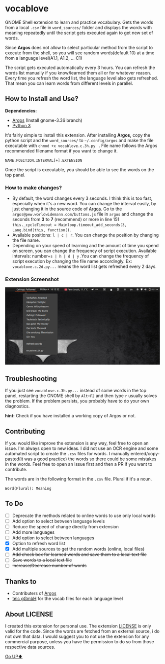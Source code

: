 # vocablove

GNOME Shell extension to learn and practice vocabulary. Gets the words from a local `.csv` file in `word_sources/` folder and displays the words with meaning repeatedly until the script gets executed again to get new set of words.

Since **Argos** does not allow to select particular method from the script to execute from the shell, so you will see random words(default 10) at a time from a language level(A1.1, A1.2, ... C1)

The script gets executed automatically every 3 hours. You can refresh the words list manually if you know/learned them all or for whatever reason. Every time you refresh the word list, the language level also gets refreshed. That mean you can learn words from different levels in parallel.

## How to Install and Use?

**Dependencies:**

* [Argos](https://github.com/rammie/argos/tree/gnome-3.36) (Install gnome-3.36 branch)
* [Python 3](https://www.python.org/)

It's fairly simple to install this extension. After installing **Argos,**  copy the python script and the `word_sources/`  to `~/.config/argos` and make the file executable with `chmod +x vocablove.c.3h.py ` . File name follows the Argos recommended filename format if you want to change it.

```
NAME.POSITION.INTERVAL[+].EXTENSION
```

Once the script is executable, you should be able to see the words on the top panel.

### How to make changes?

+ By default, the word changes every 3 seconds. I think this is too fast, especially when it's a new word. You can change the interval easily, by just changing it in the source code of [Argos](https://github.com/rammie/argos/tree/gnome-3.36). Go to the `argos@pew.worldwidemann.com/buttons.js` file in `argos` and change the seconds from **3** to **7** (recommend) or more in line 151 `this._cycleTimeout = Mainloop.timeout_add_seconds(3, Lang.bind(this, function()`.
+ Available positions: `l | c | r`. You can change the position by changing the file name.
+ Depending on your speed of learning and the amount of time you spend on screen, you can change the frequency of script execution. Available intervals:  number+`s | h | d | y` .You can change the frequency of script execution by changing the file name accordingly. Ex: `vocablove.c.2d.py...`  means the word list gets refreshed every 2 days.

### Extension Screenshot

![Sample ouut](sample_result.png)

## Troubleshooting

If you just see `vocablove.c.3h.py...`  instead of some words in the top panel, restarting the GNOME shell by `Alt+F2` and then type `r` usually solves the problem. If the problem persists, you probably have to do your own diagnostics. 

**hint:** Check if you have installed a working copy of Argos or not.

## Contributing

If you would like improve the extension is any way, feel free to open an issue. I'm always open to new ideas. I did not use an OCR engine and some automated script to create the `.csv` files for words. I manually entered/copy-pasted(it was a good practice) the words so there could be some mistakes in the words. Feel free to open an Issue first and then a PR if you want to contribute.

The words are in the following format in the `.csv` file. Plural if it's a noun.

```
Word(Plural): Meaning
```

## To Do

- [ ] Deprecate the methods related to online words to use only local words
- [ ] Add option to select between language levels
- [ ] Reduce the speed of change directly from extension
- [ ] Add more languages
- [ ] Add option to select between languages
- [x] Option to refresh word list
- [x] Add multiple sources to get the random words (online, local files)
- [ ] ~~Add check box for learned words and save them to a local text file~~
- [ ] ~~Save words to a local text file~~
- [ ] ~~Increase/Decrease number of words~~

## Thanks to

* Contributers of [Argos](https://github.com/rammie/argos/tree/gnome-3.36)
* [telc gGmbH](https://www.telc.net/) for the vocab files for each language level

## About LICENSE

I created this extension for personal use. The extension [LICENSE](LICENSE) is only valid for the code. Since the words are fetched from an external source, i do not own that data. I would suggest you to not use the extension for any commercial purpose, unless you have the permission to do so from those respective data sources.

[Go UP⬆️](#vocablove)

